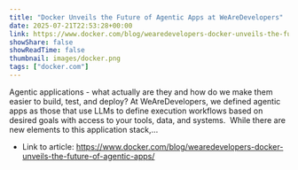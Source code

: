 ```yaml
---
title: "Docker Unveils the Future of Agentic Apps at WeAreDevelopers"
date: 2025-07-21T22:53:28+00:00
link: https://www.docker.com/blog/wearedevelopers-docker-unveils-the-future-of-agentic-apps/
showShare: false
showReadTime: false
thumbnail: images/docker.png
tags: ["docker.com"]
---
```

Agentic applications - what actually are they and how do we make them easier to build, test, and deploy? At WeAreDevelopers, we defined agentic apps as those that use LLMs to define execution workflows based on desired goals with access to your tools, data, and systems.  While there are new elements to this application stack,...

- Link to article: https://www.docker.com/blog/wearedevelopers-docker-unveils-the-future-of-agentic-apps/